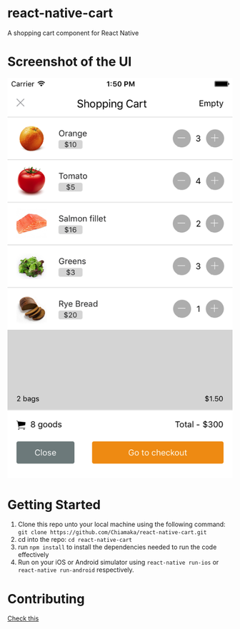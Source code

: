 # react-native-cart
A shopping cart component for React Native


# Screenshot of the UI
![screenshot](app/images/screenshots/1.png)

# Getting Started
1. Clone this repo unto your local machine using the following command: `git clone https://github.com/Chiamaka/react-native-cart.git`
2. cd into the repo: `cd react-native-cart`
3. run `npm install` to install the dependencies needed to run the code effectively
4. Run on your iOS or Android simulator using `react-native run-ios` or `react-native run-android` respectively.

# Contributing
[Check this](http://www.chiamaka.xyz/blog/post/ui-mockup-created/)
